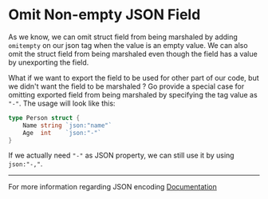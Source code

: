 # Omit Non-empty JSON Field

As we know, we can omit struct field from being marshaled by adding `omitempty` on our json tag when the value is an empty value. We can also omit the struct field from being marshaled even though the field has a value by unexporting the field.

What if we want to export the field to be used for other part of our code, but we didn't want the field to be marshaled ? Go provide a special case for omitting exported field from being marshaled by specifying the tag value as `"-"`. The usage will look like this:

```go
type Person struct {
	Name string `json:"name"`
	Age  int    `json:"-"`
}
```

If we actually need `"-"` as JSON property, we can still use it by using `json:"-,"`.

---
For more information regarding JSON encoding
[Documentation](https://golang.org/pkg/encoding/json/)